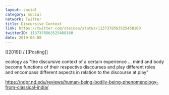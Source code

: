 ```yaml
---
layout: social
category: social
network: Twitter
title: Discursive Context
link: https://twitter.com/steinea/status/1137378563525468160
twitterID: 1137378563525468160
date: 2019-06-08
---
```


[[2019]] / [[Posting]]

ecology as "the discursive context of a certain experience ... mind and body become functions of their respective discourses and play different roles and encompass different aspects in relation to the discourse at play"

<https://ndpr.nd.edu/reviews/human-being-bodily-being-phenomenology-from-classical-india/>
